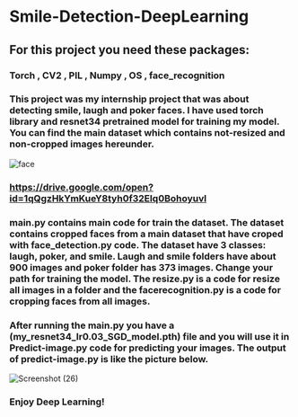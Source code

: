 # Smile-Detection-DeepLearning
## For this project you need these packages: 
### Torch , CV2 , PIL , Numpy , OS , face_recognition

### This project was my internship project that was about detecting smile, laugh and poker faces. I have used torch library and resnet34 pretrained model for training my model. You can find the main dataset which contains not-resized and non-cropped images hereunder.
![face](https://user-images.githubusercontent.com/41823988/66033776-d197bd80-e514-11e9-94d4-49c884606810.gif)

### https://drive.google.com/open?id=1qQgzHkYmKueY8tyh0f32EIq0Bohoyuvl

### main.py contains main code for train the dataset. The dataset contains cropped faces from a main dataset that have croped with face_detection.py code. The dataset have 3 classes: laugh, poker, and smile. Laugh and smile folders have about 900 images and poker folder has 373 images. Change your path for training the model. The resize.py is a code for resize all images in a folder and the facerecognition.py is a code for cropping faces from all images.
### After running the main.py you have a (my_resnet34_lr0.03_SGD_model.pth) file and you will use it in Predict-image.py code for predicting your images. The output of predict-image.py is like the picture below.

![Screenshot (26)](https://user-images.githubusercontent.com/41823988/66072569-244b9680-e562-11e9-860b-b59cd634d509.png)

### Enjoy Deep Learning!



